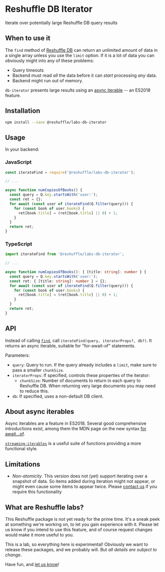 # Reshuffle DB Iterator

Iterate over potentially large Reshuffle DB query results

## When to use it

The `find` method of [Reshuffle DB][reshuffle-db] can return an unlimited amount of
data in a single array unless you use the `limit` option.  If it is
a lot of data you can obviously might into any of these problems:

* Query timeouts
* Backend must read *all* the data before it can *start* processing
  _any_ data.
* Backend might run out of memory.

`db-iterator` presents large results using an [async
iterable][async-iterable] -- an ES2018 feature.

## Installation

```sh
npm install --save @reshuffle/labs-db-iterator
```

## Usage

In your backend:

### JavaScript

```js
const iterateFind = require('@reshuffle/labs-db-iterator');

// ...

async function numCopiesOfBooks() {
  const query = Q.key.startsWith('user:');
  const ret = {};
  for await (const user of iterateFind(Q.filter(query))) {
    for (const book of user.books) {
      ret[book.title] = (ret[book.title] || 0) + 1;
    }
  }
  return ret;
}
```

### TypeScript

```ts
import iterateFind from '@reshuffle/labs-db-iterator';

// ...

async function numCopiesOfBooks(): { [title: string]: number } {
  const query = Q.key.startsWith('user:');
  const ret: { [title: string]: number } = {};
  for await (const user of iterateFind(Q.filter(query))) {
    for (const book of user.books) {
      ret[book.title] = (ret[book.title] || 0) + 1;
    }
  }
  return ret;
}
```

## API

Instead of calling [`find`][reshuffle-db-find], call
`iterateFind(query, iteratorProps?, db?)`.  It returns an async
iterable, suitable for "for-await-of" statements.

Parameters:
* `query`: Query to run.  If the query already includes a `limit`,
  make sure to pass a smaller `chunkSize`.
* `iteratorProps`: If specified, controls these properties of the
  iterator:
  - `chunkSize`: Number of documents to return in each query to
    Reshuffle DB.  When returning very large documents you may need to
    reduce this.
* `db`: If specified, uses a non-default DB client.

## About async iterables

Async iterables are a feature in ES2018.  Several good comprehensive
introductions exist, among them the MDN page on the new syntax [for
await...of][async-iterable].

[`streaming-iterables`][streaming-iterables] is a useful suite of
functions providing a more functional style.

## Limitations

* *Non-atomicity*.  This version does not (yet) support iterating over
  a snapshot of data.  So items added during iteration might not
  appear, or might even cause some items to appear twice.  Please
  [contact us](mailto:support@reshuffle.com) if you require this
  functionality

## What are Reshuffle labs?

This Reshuffle package is not yet ready for the prime time.  It's a
sneak peek at something we're working on, to let you gain experience
with it.  Please let us know if you intend to use this feature, and of
course request changes would make it more useful to you.

This is a lab, so everything here is experimental!  Obviously we want
to release these packages, and we probably will.  But _*all details are
subject to change*_.

Have fun, and [let us know](mailto:support@reshuffle.com)!


[async-iterable]: https://developer.mozilla.org/en-US/docs/Web/JavaScript/Reference/Statements/for-await...of
[reshuffle-db]: https://dev-docs.reshuffle.com/
[reshuffle-db-find]: https://dev-docs.reshuffle.com/modules/_index_.html#find
[streaming-iterables]: https://www.npmjs.com/package/streaming-iterables
